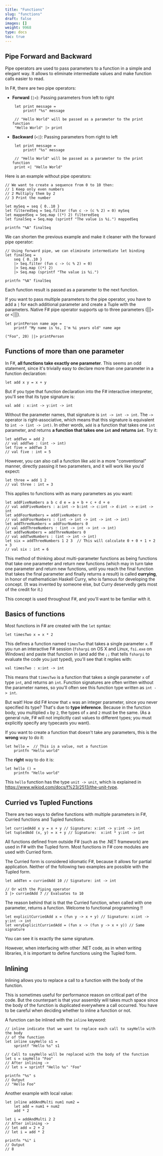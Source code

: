 ```yaml
---
title: "Functions"
slug: "functions"
draft: false
images: []
weight: 9968
type: docs
toc: true
---
```


## Pipe Forward and Backward
Pipe operators are used to pass parameters to a function in a simple and elegant way. It allows to eliminate intermediate values and make function calls easier to read.

In F#, there are two pipe operators:

 - **Forward** (`|>`): Passing parameters from left to right

        let print message =
            printf "%s" message
        
        // "Hello World" will be passed as a parameter to the print function
        "Hello World" |> print

 - **Backward** (`<|`): Passing parameters from right to left

        let print message =
            printf "%s" message
        
        // "Hello World" will be passed as a parameter to the print function
        print <| "Hello World"

Here is an example without pipe operators:

    // We want to create a sequence from 0 to 10 then:
    // 1 Keep only even numbers
    // 2 Multiply them by 2
    // 3 Print the number

    let mySeq = seq { 0..10 }
    let filteredSeq = Seq.filter (fun c -> (c % 2) = 0) mySeq
    let mappedSeq = Seq.map ((*) 2) filteredSeq
    let finalSeq = Seq.map (sprintf "The value is %i.") mappedSeq
    
    printfn "%A" finalSeq

We can shorten the previous example and make it cleaner with the forward pipe operator:

    // Using forward pipe, we can eliminate intermediate let binding
    let finalSeq = 
        seq { 0..10 }
        |> Seq.filter (fun c -> (c % 2) = 0)
        |> Seq.map ((*) 2)
        |> Seq.map (sprintf "The value is %i.")

    printfn "%A" finalSeq

Each function result is passed as a parameter to the next function.

If you want to pass multiple parameters to the pipe operator, you have to add a `|` for each additional parameter and create a Tuple with the parameters. Native F# pipe operator supports up to three parameters (|||> or <|||).

    let printPerson name age =
        printf "My name is %s, I'm %i years old" name age
    
    ("Foo", 20) ||> printPerson



## Functions of more than one parameter
In F#, **all functions take exactly one parameter**. This seems an odd statement, since it's trivially easy to declare more than one parameter in a function declaration:

    let add x y = x + y

But if you type that function declaration into the F# interactive interpreter, you'll see that its type signature is:

    val add : x:int -> y:int -> int

Without the parameter names, that signature is `int -> int -> int`. The `->` operator is right-associative, which means that this signature is equivalent to `int -> (int -> int)`. In other words, `add` is a function that takes one `int` parameter, and returns **a function that takes one `int` and returns `int`**. Try it:

    let addTwo = add 2
    // val addTwo : (int -> int)
    let five = addTwo 3
    // val five : int = 5

However, you can also call a function like `add` in a more "conventional" manner, directly passing it two parameters, and it will work like you'd expect:

    let three = add 1 2
    // val three : int = 3

This applies to functions with as many parameters as you want:

    let addFiveNumbers a b c d e = a + b + c + d + e
    // val addFiveNumbers : a:int -> b:int -> c:int -> d:int -> e:int -> int
    let addFourNumbers = addFiveNumbers 0
    // val addFourNumbers : (int -> int -> int -> int -> int)
    let addThreeNumbers = addFourNumbers 0
    // val addThreeNumbers : (int -> int -> int -> int)
    let addTwoNumbers = addThreeNumbers 0
    // val addTwoNumbers : (int -> int -> int)
    let six = addThreeNumbers 1 2 3  // This will calculate 0 + 0 + 1 + 2 + 3
    // val six : int = 6

This method of thinking about multi-parameter functions as being functions that take one parameter and return new functions (which may in turn take one parameter and return new functions, until you reach the final function that takes the final parameter and finally returns a result) is called **currying**, in honor of mathematician Haskell Curry, who is famous for developing the concept. (It was invented by someone else, but Curry deservedly gets most of the credit for it.)

This concept is used throughout F#, and you'll want to be familiar with it.

## Basics of functions
Most functions in F# are created with the `let` syntax:

    let timesTwo x = x * 2

This defines a function named `timesTwo` that takes a single parameter `x`. If you run an interactive F# session (`fsharpi` on OS X and Linux, `fsi.exe` on Windows) and paste that function in (and add the `;;` that tells `fsharpi` to evaluate the code you just typed), you'll see that it replies with:

    val timesTwo : x:int -> int

This means that `timesTwo` is a function that takes a single parameter `x` of type `int`, and returns an `int`. Function signatures are often written without the parameter names, so you'll often see this function type written as `int -> int`.

But wait! How did F# know that `x` was an integer parameter, since you never specified its type? That's due to **type inference**. Because in the function body, you multiplied `x` by `2`, the types of `x` and `2` must be the same. (As a general rule, F# will not implicitly cast values to different types; you must explicitly specify any typecasts you want).

If you want to create a function that doesn't take any parameters, this is the **wrong** way to do it:

    let hello =  // This is a value, not a function
        printfn "Hello world"

The **right** way to do it is:

    let hello () =
        printfn "Hello world"

This `hello` function has the type `unit -> unit`, which is explained in https://www.wikiod.com/docs/f%23/2513/the-unit-type.

## Curried vs Tupled Functions
There are two ways to define functions with multiple parameters in F#, Curried functions and Tupled functions.

    let curriedAdd x y = x + y // Signature: x:int -> y:int -> int
    let tupledAdd (x, y) = x + y // Signature:  x:int * y:int -> int

All functions defined from outside F# (such as the .NET framework) are used in F# with the Tupled form. Most functions in F# core modules are used with Curried form.

The Curried form is considered idiomatic F#, because it allows for partial application. Neither of the following two examples are possible with the Tupled form.

    let addTen = curriedAdd 10 // Signature: int -> int

    // Or with the Piping operator
    3 |> curriedAdd 7 // Evaluates to 10

The reason behind that is that the Curried function, when called with one parameter, returns a function. Welcome to functional programming !!

    let explicitCurriedAdd x = (fun y -> x + y) // Signature: x:int -> y:int -> int
    let veryExplicitCurriedAdd = (fun x -> (fun y -> x + y)) // Same signature

You can see it is exactly the same signature.

However, when interfacing with other .NET code, as in when writing libraries, it is important to define functions using the Tupled form.

## Inlining
Inlining allows you to replace a call to a function with the body of the function. 

This is sometimes useful for performance reason on critical part of the code. But the counterpart is that your assembly will takes much space since the body of the function is duplicated everywhere a call occurred. You have to be careful when deciding whether to inline a function or not.

A function can be inlined with the `inline` keyword:

    // inline indicate that we want to replace each call to sayHello with the body 
    // of the function
    let inline sayHello s1 =
        sprintf "Hello %s" s1
   
    // Call to sayHello will be replaced with the body of the function
    let s = sayHello "Foo"
    // After inlining -> 
    // let s = sprintf "Hello %s" "Foo"

    printfn "%s" s
    // Output
    // "Hello Foo"

Another example with local value:

    let inline addAndMulti num1 num2 =
        let add = num1 + num2
        add * 2
    
    let i = addAndMulti 2 2
    // After inlining ->
    // let add = 2 + 2
    // let i = add * 2

    printfn "%i" i
    // Output
    // 8


